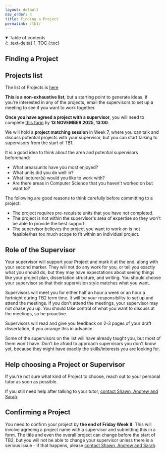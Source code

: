 ```yaml
---
layout: default
nav_order: 4
title: Finding a Project
permalink: /tb1/
---
```



<details open markdown="block">
<summary>
Table of contents
</summary>
{: .text-delta}
1. TOC
{:toc}
</details>


## Finding a Project

## Projects list
The list of Projects is [here](https://uob.sharepoint.com/:x:/t/grp-2025-6IndividualProjects_ojufi7-StaffRoom/ETFY0C4wYLlFoH8kwhoooFUBCahjihovB4RZ3E2KHyexVg?e=Awdq2a)

 **This is a non-exhaustive list**, but a starting point to generate ideas.  If you're interested in any of the projects, email the supervisors to set up a meeting to see if you want to work together.   

**Once you have agreed a project with a supervisor**, you will need to complete [this form](https://forms.office.com/e/dMycuMNQiz) by **13 NOVEMBER 2025, 13:00**.

We will hold a **project matching session** in Week 7, where you can talk and discuss potential projects with your supervisor, but you can start talking to supervisors from the start of TB1.


It is a good idea to think about the area and potential supervisors beforehand:

* What areas/units have you most enjoyed?
* What units did you do well in?
* What lecturer(s) would you like to work with?
* Are there areas in Computer Science that you haven't worked on but want to?

The following are good reasons to think carefully before committing to a project:

* The project requires pre-requisite units that you have not completed.
* The project is not within the supervisor's area of expertise so they won't be able to provide the best support.
* The supervisor believes the project you want to work on is not feasible/has too much scope to fit within an individual project.


## Role of the Supervisor

Your supervisor will support your Project and mark it at the end, along with your second marker. They will not do any work for you, or tell you exactly what you should do, but they may have expectations about seeing things like your project plan, dissertation structure, and writing. You should choose your supervisor so that their supervision style matches what you want.

Supervisors will meet you for either half an hour a week or an hour a fortnight during TB2 term time.  It will be your responsibility to set up and attend the meetings. If you don't attend the meetings, your supervisor may not chase you up. You should take control of what you want to discuss at the meetings, so be proactive.  

Supervisors will read and give you feedback on 2-3 pages of your draft dissertation, if you arrange this in advance. 

Some of the supervisors on the list will have already taught you, but most of them won't have.  Don't be afraid to approach supervisors you don't know yet, because they might have exactly the skills/interests you are looking for.  

## Help choosing a Project or Supervisor

If you're not sure what kind of Project to choose, reach out to your personal tutor as soon as possible.  

If you still need help after talking to your tutor, [contact Shawn, Andrew and Sarah](/contact).


## Confirming a Project

You need to confirm your project by  **the end of Friday Week 8**. This will involve agreeing a project name with a supervisor and submitting this in a form. The title and even the overall project can change before the start of TB2, but you will not be able to change your supervisor unless there is a serious issue - if that happens, please [contact Shawn, Andrew and Sarah](/contact).
